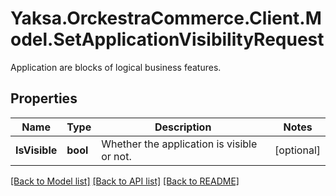 # Yaksa.OrckestraCommerce.Client.Model.SetApplicationVisibilityRequest
Application are blocks of logical business features.

## Properties

Name | Type | Description | Notes
------------ | ------------- | ------------- | -------------
**IsVisible** | **bool** | Whether the application is visible or not. | [optional] 

[[Back to Model list]](../README.md#documentation-for-models) [[Back to API list]](../README.md#documentation-for-api-endpoints) [[Back to README]](../README.md)


